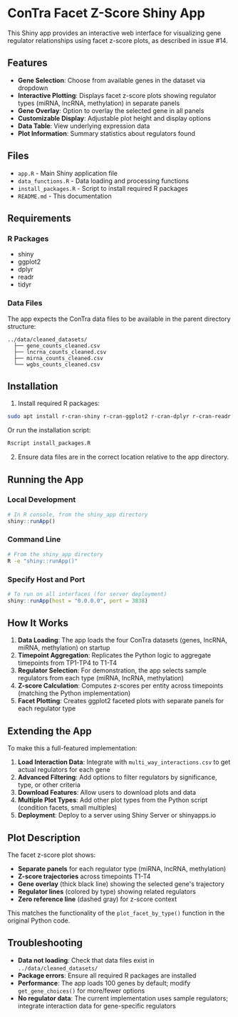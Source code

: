 # ConTra Facet Z-Score Shiny App

This Shiny app provides an interactive web interface for visualizing gene regulator relationships using facet z-score plots, as described in issue #14.

## Features

- **Gene Selection**: Choose from available genes in the dataset via dropdown
- **Interactive Plotting**: Displays facet z-score plots showing regulator types (miRNA, lncRNA, methylation) in separate panels
- **Gene Overlay**: Option to overlay the selected gene in all panels
- **Customizable Display**: Adjustable plot height and display options
- **Data Table**: View underlying expression data
- **Plot Information**: Summary statistics about regulators found

## Files

- `app.R` - Main Shiny application file
- `data_functions.R` - Data loading and processing functions
- `install_packages.R` - Script to install required R packages
- `README.md` - This documentation

## Requirements

### R Packages
- shiny
- ggplot2
- dplyr
- readr
- tidyr

### Data Files
The app expects the ConTra data files to be available in the parent directory structure:
```
../data/cleaned_datasets/
  ├── gene_counts_cleaned.csv
  ├── lncrna_counts_cleaned.csv
  ├── mirna_counts_cleaned.csv
  └── wgbs_counts_cleaned.csv
```

## Installation

1. Install required R packages:
```bash
sudo apt install r-cran-shiny r-cran-ggplot2 r-cran-dplyr r-cran-readr r-cran-tidyr
```

Or run the installation script:
```bash
Rscript install_packages.R
```

2. Ensure data files are in the correct location relative to the app directory.

## Running the App

### Local Development
```r
# In R console, from the shiny_app directory
shiny::runApp()
```

### Command Line
```bash
# From the shiny_app directory
R -e "shiny::runApp()"
```

### Specify Host and Port
```r
# To run on all interfaces (for server deployment)
shiny::runApp(host = "0.0.0.0", port = 3838)
```

## How It Works

1. **Data Loading**: The app loads the four ConTra datasets (genes, lncRNA, miRNA, methylation) on startup
2. **Timepoint Aggregation**: Replicates the Python logic to aggregate timepoints from TP1-TP4 to T1-T4
3. **Regulator Selection**: For demonstration, the app selects sample regulators from each type (miRNA, lncRNA, methylation)
4. **Z-score Calculation**: Computes z-scores per entity across timepoints (matching the Python implementation)
5. **Facet Plotting**: Creates ggplot2 faceted plots with separate panels for each regulator type

## Extending the App

To make this a full-featured implementation:

1. **Load Interaction Data**: Integrate with `multi_way_interactions.csv` to get actual regulators for each gene
2. **Advanced Filtering**: Add options to filter regulators by significance, type, or other criteria  
3. **Download Features**: Allow users to download plots and data
4. **Multiple Plot Types**: Add other plot types from the Python script (condition facets, small multiples)
5. **Deployment**: Deploy to a server using Shiny Server or shinyapps.io

## Plot Description

The facet z-score plot shows:
- **Separate panels** for each regulator type (miRNA, lncRNA, methylation)
- **Z-score trajectories** across timepoints T1-T4
- **Gene overlay** (thick black line) showing the selected gene's trajectory
- **Regulator lines** (colored by type) showing related regulators
- **Zero reference line** (dashed gray) for z-score context

This matches the functionality of the `plot_facet_by_type()` function in the original Python code.

## Troubleshooting

- **Data not loading**: Check that data files exist in `../data/cleaned_datasets/`
- **Package errors**: Ensure all required R packages are installed
- **Performance**: The app loads 100 genes by default; modify `get_gene_choices()` for more/fewer options
- **No regulator data**: The current implementation uses sample regulators; integrate interaction data for gene-specific regulators